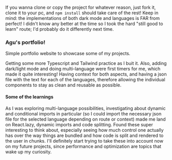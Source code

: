 If you wanna clone or copy the project for whatever reason, just fork it, clone it to your pc, and `npm install` should take care of the rest!
Keep in mind: the implementations of both dark mode and languages is FAR from perfect! I didn't know any better at the time so I took the hard "still good to learn" route; I'd probably do it differently next time.

### Agu's portfolio!

Simple portfolio website to showcase some of my projects.

Getting some more Typescript and Tailwind practice as I buit it. Also, adding dark/light mode and doing multi-language were first timers for me, which made it quite interesting! Having context for both aspects, and having a json file with the text for each of the languages, therefore allowing the individual components to stay as clean and reusable as possible.

#### Some of the learnings

As I was exploring multi-language possibilities, investigating about dynamic and conditional imports in particular (so I could import the necessary json file for the selected language depending on route or context) made me land on React.lazy, dynamic imports and code splitting. Found these super interesting to think about, especially seeing how much control one actually has over the way things are bundled and how code is split and rendered to the user in chunks. I'll definitely start trying to take these into account now on my future projects, since performance and optimization are topics that wake up my curiosity.
